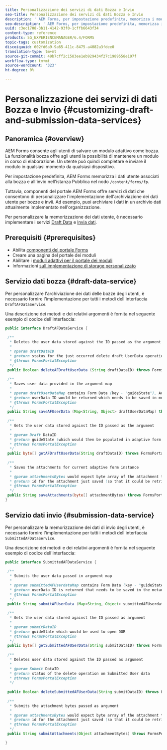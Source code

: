 ```yaml
---
title: Personalizzazione dei servizi di dati Bozza e Invio
seo-title: Personalizzazione dei servizi di dati Bozza e Invio
description: ' AEM Forms, per impostazione predefinita, memorizza i moduli adattivi bozza e inviati in un nodo predefinito nell''istanza Pubblica. Tuttavia, è possibile configurare i servizi dati bozza e invio di  AEM Forms per personalizzare l''archiviazione dei moduli adattivi bozza e inviati.'
seo-description: ' AEM Forms, per impostazione predefinita, memorizza i moduli adattivi bozza e inviati in un nodo predefinito nell''istanza Pubblica. Tuttavia, è possibile configurare i servizi dati bozza e invio di  AEM Forms per personalizzare l''archiviazione dei moduli adattivi bozza e inviati.'
uuid: c3ec1708-3b11-4142-93f0-1cffb6643f34
content-type: reference
products: SG_EXPERIENCEMANAGER/6.4/FORMS
topic-tags: customization
discoiquuid: 602fd6a9-9a65-411c-8475-a4082a3fdee0
translation-type: tm+mt
source-git-commit: 49b7cff2c1583ee1eb929434f27c1989558e197f
workflow-type: tm+mt
source-wordcount: '323'
ht-degree: 0%

---
```



# Personalizzazione dei servizi di dati Bozza e Invio {#customizing-draft-and-submission-data-services}

## Panoramica {#overview}

 AEM Forms consente agli utenti di salvare un modulo adattivo come bozza. La funzionalità bozza offre agli utenti la possibilità di mantenere un modulo in corso di elaborazione. Un utente può quindi completare e inviare il modulo in qualsiasi momento da qualsiasi dispositivo.

Per impostazione predefinita,  AEM Forms memorizza i dati utente associati alla bozza e all&#39;invio nell&#39;istanza Pubblica nel nodo `/content/forms/fp`.

Tuttavia,  componenti del portale AEM Forms offre servizi di dati che consentono di personalizzare l&#39;implementazione dell&#39;archiviazione dei dati utente per bozze e invii. Ad esempio, puoi archiviare i dati in un archivio dati attualmente implementato nell&#39;organizzazione.

Per personalizzare la memorizzazione dei dati utente, è necessario implementare i servizi [Draft Data](/help/forms/using/custom-draft-submission-data-services.md#p-draft-data-service-p) e [Invia dati](/help/forms/using/custom-draft-submission-data-services.md#p-submission-data-service-p).

## Prerequisiti {#prerequisites}

* Abilita [componenti del portale Forms](/help/forms/using/enabling-forms-portal-components.md)
* Creare una pagina del portale dei moduli [](/help/forms/using/creating-form-portal-page.md)
* Abilitare i [moduli adattivi per il portale dei moduli](/help/forms/using/draft-submission-component.md)
* Informazioni [sull&#39;implementazione di storage personalizzato](/help/forms/using/draft-submission-component.md#customizing-the-storage)

## Servizio dati bozza {#draft-data-service}

Per personalizzare l&#39;archiviazione dei dati delle bozze degli utenti, è necessario fornire l&#39;implementazione per tutti i metodi dell&#39;interfaccia `DraftAFDataService`.

Una descrizione dei metodi e dei relativi argomenti è fornita nel seguente esempio di codice dell&#39;interfaccia:

```java
public interface DraftAFDataService {
 
 /**
  * Deletes the user data stored against the ID passed as the argument
  * 
  * @param draftDataID
  * @return status for the just occurred delete draft UserData operation 
  * @throws FormsPortalException
  */
 public Boolean deleteAFDraftUserData (String draftDataID) throws FormsPortalException;
 
 /**
  * Saves user data provided in the argument map
  * 
  * @param draftUserDataMap contains Form Data (key - "guideState"), Adaptive Form Name (Key - "guideName"), and Draft DataID (Key - "userDataID") in case of update
  * @return userData ID would be returned which needs to be saved in metadata node 
  * @throws FormsPortalException
  */
 public String saveAFUserData (Map<String, Object> draftUserDataMap) throws FormsPortalException;
 
 /**
  * Gets the user data stored against the ID passed as the argument
  * 
  * @param Draft DataID
  * @return guideState (which would then be populated in adaptive form to reload the draft) which is stored against draftDataID
  * @throws FormsPortalException
  */
 public byte[] getAFDraftUserData(String draftDataID) throws FormsPortalException;
 
 /**
  * Saves the attachments for current adaptive form instance 
  * 
  * @param attachmentsBytes would expect byte array of the attachment to be saved
  * @return id for the attachment just saved (so that it could be retrieved later)
  * @throws FormsPortalException
  */
 public String saveAttachments(byte[] attachmentBytes) throws FormsPortalException;
}
```

## Servizio dati invio {#submission-data-service}

Per personalizzare la memorizzazione dei dati di invio degli utenti, è necessario fornire l&#39;implementazione per tutti i metodi dell&#39;interfaccia `SubmittedAFDataService`.

Una descrizione dei metodi e dei relativi argomenti è fornita nel seguente esempio di codice dell&#39;interfaccia:

```java
public interface SubmittedAFDataService {
 
 /**
  * Submits the user data passed in argument map
  * 
  * @param submittedAFUserdataMap contains Form Data (key - "guideState"), Adaptive Form Name (Key - "guideName"), and Draft DataID (Key - "userDataID")
  * @return userData ID is returned that needs to be saved in the metadata node
  * @throws FormsPortalException
  */
 public String submitAFUserData (Map<String, Object> submittedAFUserdataMap) throws FormsPortalException;
 
 /**
  * Gets the user data stored against the ID passed as argument
  * 
  * @param submitDataID
  * @return guideState which would be used to open DOR
  * @throws FormsPortalException
  */
 public byte[] getSubmittedAFUSerData(String submitDataID) throws FormsPortalException;
 
 /**
  * Deletes user data stored against the ID passed as argument
  * 
  * @param Submit DataID
  * @return status of the delete operation on Submitted User data
  * @throws FormsPortalException
  */
 
 public Boolean deleteSubmittedAFUserData(String submitDataID) throws FormsPortalException;
 
 /**
  * Submits the attachment bytes passed as argument
  * 
  * @param attachmentsBytes would expect byte array of the attachment to be saved
  * @return id for the attachment just saved (so that it could be retrieved later) 
  * @throws FormsPortalException
  */
 public String submitAttachments(Object attachmentBytes) throws FormsPortalException;

}
```

